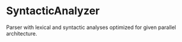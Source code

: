 SyntacticAnalyzer
=================

Parser with lexical and syntactic analyses optimized for given parallel architecture.
